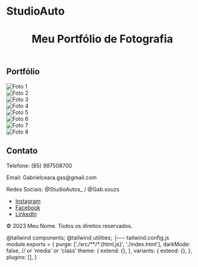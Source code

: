 # StudioAuto 
<html lang="pt-BR">
<head>
    <meta charset="UTF-8">
    <meta name="viewport" content="width=device-width, initial-scale=1.0">
    <title>Portfólio de Fotografia</title>
    <link href="https://cdn.jsdelivr.net/npm/tailwindcss@2.2.19/dist/tailwind.min.css" rel="stylesheet">
</head>
<body class="bg-gray-100 text-gray-900 font-sans">
    <header class="bg-white shadow">
        <div class="container mx-auto px-4 py-6">
            <h1 class="text-3xl font-bold text-center">Meu Portfólio de Fotografia</h1>
        </div>
    </header>
    <main class="container mx-auto px-4 py-6">
        <section id="portfolio" class="my-12">
            <h2 class="text-2xl font-semibold mb-4 text-center">Portfólio</h2>
            <div class="grid grid-cols-1 sm:grid-cols-2 md:grid-cols-3 lg:grid-cols-4 gap-6">
                <!-- Adicione suas fotos aq!
ui --> 
                <div class="bg-white shadow rounded overflow-hidden">
                    <img src="foto1.jpg" alt="Foto 1" class="w-full h-48 object-cover">
                </div> 
                <div class="bg-white shadow rounded overflow-hidden">
                    <img src="foto2.jpg" alt="Foto 2" class="w-full h-48 object-cover">
                </div>
                <div class="bg-white shadow rounded overflow-hidden">
                    <img src="foto3.jpg" alt="Foto 3" class="w-full h-48 object-cover">
                </div>
                <div class="bg-white shadow rounded overflow-hidden">
                    <img src="foto4.jpg" alt="Foto 4" class="w-full h-48 object-cover">
                </div>
                <div class="bg-white shadow rounded overflow-hidden">
                    <img src="foto5.jpg" alt="Foto 5" class="w-full h-48 object-cover">
                </div>
                <div class="bg-white shadow rounded overflow-hidden">
                    <img src="![Uploading DSC_0428.JPG…]()
" alt="Foto 6" class="w-full h-48 object-cover"> 
                </div> 
                <div class="bg-white shadow rounded overflow-hidden">
                    <img src="foto7.jpg" alt="Foto 7" class="w-full h-48 object-cover">
                </div>
                <div class="bg-white shadow rounded overflow-hidden">
                    <img src="foto8.jpg" alt="Foto 8" class="w-full h-48 object-cover">
                </div>
            </div>
        </section>
        <section id="contato" class="my-12">
            <h2 class="text-2xl font-semibold mb-4 text-center">Contato</h2>
            <div class="text-center">
                <p>Telefone: (85) 997508700 </p>
                <p>Email: Gabrielceara.gss@gmail.com</p>
                <p>Redes Sociais: @StudioAutos_ / @Gab.souzs </p>
                <ul class="flex justify-center space-x-4">
                    <li><a href="https://www.instagram.com/seuperfil" class="text-blue-500">Instagram</a></li>
                    <li><a href="https://www.facebook.com/seuperfil" class="text-blue-500">Facebook</a></li>
                    <li><a href="https://www.linkedin.com/in/seuperfil" class="text-blue-500">LinkedIn</a></li>
                </ul>
            </div>
        </section>
    </main>
    <footer class="bg-white shadow mt-12">
        <div class="container mx-auto px-4 py-6 text-center">
            <p>&copy; 2023 Meu Nome. Todos os direitos reservados.</p>
        </div>
    </footer>
</body>
</html>
@tailwind components;
@tailwind utilities;
├── tailwind.config.js module.exports = {
  purge: ['./src/**/*.{html,js}', './index.html'],
  darkMode: false, // or 'media' or 'class'
  theme: {
    extend: {},
  },
  variants: {
    extend: {},
  },
  plugins: [],
}
